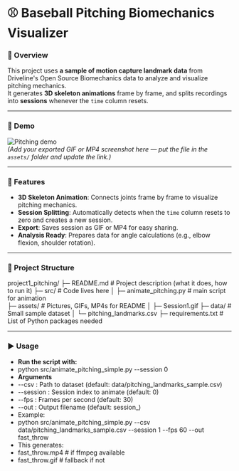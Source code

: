 # ⚾ Baseball Pitching Biomechanics Visualizer

### 📌 Overview
This project uses **a sample of motion capture landmark data** from Driveline's Open Source Biomechanics data to analyze and visualize pitching mechanics.  
It generates **3D skeleton animations** frame by frame, and splits recordings into **sessions** whenever the `time` column resets. 

---

### 🎥 Demo
![Pitching demo](assets/pitching_demo.gif)  
*(Add your exported GIF or MP4 screenshot here — put the file in the `assets/` folder and update the link.)*

---

### 🔑 Features
- **3D Skeleton Animation**: Connects joints frame by frame to visualize pitching mechanics.  
- **Session Splitting**: Automatically detects when the `time` column resets to zero and creates a new session.  
- **Export**: Saves session as GIF or MP4 for easy sharing.  
- **Analysis Ready**: Prepares data for angle calculations (e.g., elbow flexion, shoulder rotation).  

---

### 📂 Project Structure
project1_pitching/
├─ README.md          # Project description (what it does, how to run it)
├─ src/               # Code lives here
│  ├─ animate_pitching.py   # main script for animation              
├─ assets/            # Pictures, GIFs, MP4s for README
│  ├─ Session1.gif
├─ data/              # Small sample dataset 
│  └─ pitching_landmarks.csv
├─ requirements.txt   # List of Python packages needed

---

### ▶️ Usage

- **Run the script with:**
- python src/animate_pitching_simple.py --session 0
- **Arguments**
- --csv : Path to dataset (default: data/pitching_landmarks_sample.csv)
- --session : Session index to animate (default: 0)
- --fps : Frames per second (default: 30)
- --out : Output filename (default: session_<id>)
- Example:
- python src/animate_pitching_simple.py --csv data/pitching_landmarks_sample.csv --session 1 --fps 60 --out fast_throw
- This generates:
- fast_throw.mp4   # if ffmpeg available
- fast_throw.gif   # fallback if not

